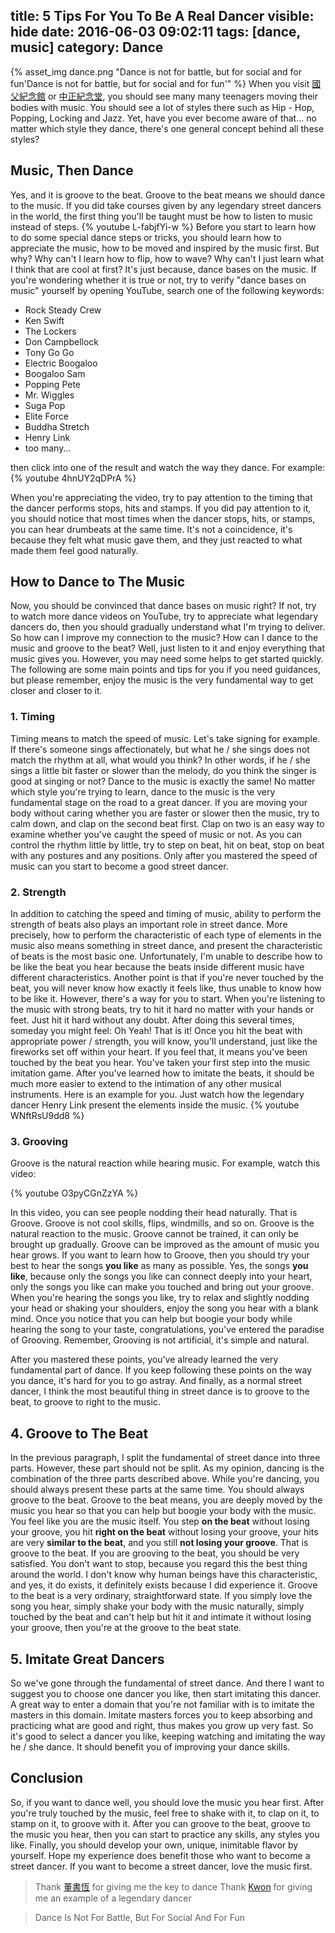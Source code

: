title: 5 Tips For You To Be A Real Dancer
visible: hide
date: 2016-06-03 09:02:11
tags: [dance, music]
category: Dance
---
{% asset_img dance.png "Dance is not for battle, but for social and for fun'Dance is not for battle, but for social and for fun'" %}
When you visit [國父紀念館](http://www.yatsen.gov.tw/) or [中正紀念堂](http://www.cksmh.gov.tw/), you should see many many teenagers moving their bodies with music. You should see a lot of styles there such as Hip - Hop, Popping, Locking and Jazz. Yet, have you ever become aware of that... no matter which style they dance, there's one general concept behind all these styles?
<!--more-->

## Music, Then Dance
Yes, and it is groove to the beat. Groove to the beat means we should dance to the music. If you did take courses given by any legendary street dancers in the world, the first thing you'll be taught must be how to listen to music instead of steps.
{% youtube L-fabjfYi-w %}
Before you start to learn how to do some special dance steps or tricks, you should learn how to appreciate the music, how to be moved and inspired by the music first. But why? Why can't I learn how to flip, how to wave? Why can't I just learn what I think that are cool at first? It's just because, dance bases on the music.
If you're wondering whether it is true or not, try to verify "dance bases on music" yourself by opening YouTube, search one of the following keywords:

- Rock Steady Crew
- Ken Swift
- The Lockers
- Don Campbellock
- Tony Go Go
- Electric Boogaloo
- Boogaloo Sam
- Popping Pete
- Mr. Wiggles
- Suga Pop
- Elite Force
- Buddha Stretch
- Henry Link
- too many...

then click into one of the result and watch the way they dance. For example:
{% youtube 4hnUY2qDPrA %}

When you're appreciating the video, try to pay attention to the timing that the dancer performs stops, hits and stamps. If you did pay attention to it, you should notice that most times when the dancer stops, hits, or stamps, you can hear drumbeats at the same time. It's not a coincidence, it's because they felt what music gave them, and they just reacted to what made them feel good naturally.

## How to Dance to The Music
Now, you should be convinced that dance bases on music right? If not, try to watch more dance videos on YouTube, try to appreciate what legendary dancers do, then you should gradually understand what I'm trying to deliver.
So how can I improve my connection to the music? How can I dance to the music and groove to the beat? Well, just listen to it and enjoy everything that music gives you. However, you may need some helps to get started quickly. The following are some main points and tips for you if you need guidances, but please remember, enjoy the music is the very fundamental way to get closer and closer to it.

### 1. Timing
Timing means to match the speed of music. Let's take signing for example. If there's someone sings affectionately, but what he / she sings does not match the rhythm at all, what would you think? In other words, if he / she sings a little bit faster or slower than the melody, do you think the singer is good at singing or not? Dance to the music is exactly the same! No matter which style you're trying to learn, dance to the music is the very fundamental stage on the road to a great dancer. If you are moving your body without caring whether you are faster or slower then the music, try to calm down, and clap on the second beat first. Clap on two is an easy way to examine whether you've caught the speed of music or not. As you can control the rhythm little by little, try to step on beat, hit on beat, stop on beat with any postures and any positions. Only after you mastered the speed of music can you start to become a good street dancer.

### 2. Strength
In addition to catching the speed and timing of music, ability to perform the strength of beats also plays an important role in street dance. More precisely, how to perform the characteristic of each type of elements in the music also means something in street dance, and present the characteristic of beats is the most basic one.
Unfortunately, I'm unable to describe how to be like the beat you hear because the beats inside different music have different characteristics. Another point is that if you're never touched by the beat, you will never know how exactly it feels like, thus unable to know how to be like it.
However, there's a way for you to start. When you're listening to the music with strong beats, try to hit it hard no matter with your hands or feet. Just hit it hard without any doubt. After doing this several times, someday you might feel: Oh Yeah! That is it! Once you hit the beat with appropriate power / strength, you will know, you'll understand, just like the fireworks set off within your heart. If you feel that, it means you've been touched by the beat you hear. You've taken your first step into the music imitation game. After you've learned how to imitate the beats, it should be much more easier to extend to the intimation of any other musical instruments.
Here is an example for you. Just watch how the legendary dancer Henry Link present the elements inside the music.
{% youtube WNftRsU9dd8 %}

### 3. Grooving
Groove is the natural reaction while hearing music. For example, watch this video:

{% youtube O3pyCGnZzYA %}

In this video, you can see people nodding their head naturally. That is Groove. Groove is not cool skills, flips, windmills, and so on. Groove is the natural reaction to the music. Groove cannot be trained, it can only be brought up gradually. Groove can be improved as the amount of music you hear grows. If you want to learn how to Groove, then you should try your best to hear the songs **you like** as many as possible. Yes, the songs **you like**, because only the songs you like can connect deeply into your heart, only the songs you like can make you touched and bring out your groove. When you're hearing the songs you like, try to relax and slightly nodding your head or shaking your shoulders, enjoy the song you hear with a blank mind. Once you notice that you can help but boogie your body while hearing the song to your taste, congratulations, you've entered the paradise of Grooving. Remember, Grooving is not artificial, it's simple and natural.


After you mastered these points, you've already learned the very fundamental part of dance. If you keep following these points on the way you dance, it's hard for you to go astray.
And finally, as a normal street dancer, I think the most beautiful thing in street dance is to groove to the beat, to groove to right to the music.

## 4. Groove to The Beat
In the previous paragraph, I split the fundamental of street dance into three parts. However, these part should not be split. As my opinion, dancing is the combination of the three parts described above. While you're dancing, you should always present these parts at the same time. You should always groove to the beat.
Groove to the beat means, you are deeply moved by the music you hear so that you can help but boogie your body with the music. You feel like you are the music itself. You step **on the beat** without losing your groove, you hit **right on the beat** without losing your groove, your hits are very **similar to the beat**, and you still **not losing your groove**. That is groove to the beat.
If you are grooving to the beat, you should be very satisfied. You don't want to stop, because you regard this the best thing around the world. I don't know why human beings have this characteristic, and yes, it do exists, it definitely exists because I did experience it. Groove to the beat is a very ordinary, straightforward state. If you simply love the song you hear, simply shake your body with the music naturally, simply touched by the beat and can't help but hit it and intimate it without losing your groove, then you're at the groove to the beat state.

## 5. Imitate Great Dancers
So we've gone through the fundamental of street dance. And there I want to suggest you to choose one dancer you like, then start imitating this dancer. A great way to enter a domain that you're not familiar with is to imitate the masters in this domain. Imitate masters forces you to keep absorbing and practicing what are good and right, thus makes you grow up very fast. So it's good to select a dancer you like, keeping watching and imitating the way he / she dance. It should benefit you of improving your dance skills.

## Conclusion
So, if you want to dance well, you should love the music you hear first. After you're truly touched by the music, feel free to shake with it, to clap on it, to stamp on it, to groove with it. After you can groove to the beat, groove to the music you hear, then you can start to practice any skills, any styles you like. Finally, you should develop your own, unique, inimitable flavor by yourself.
Hope my experience does benefit those who want to become a street dancer. If you want to become a street dancer, love the music first.

> Thank [董書恆](https://www.facebook.com/don7954?fref=ts) for giving me the key to dance
> Thank [Kwon](https://www.facebook.com/kwonkwontenten/?fref=ts) for giving me an example of a legendary dancer

> Dance Is Not For Battle, But For Social And For Fun
